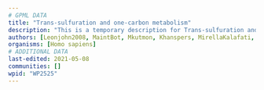```yaml
---
# GPML DATA
title: "Trans-sulfuration and one-carbon metabolism"
description: "This is a temporary description for Trans-sulfuration and one-carbon metabolism"
authors: [Leonjohn2008, MaintBot, Mkutmon, Khanspers, MirellaKalafati, Jessev1993, DeSl, Egonw, Eweitz]
organisms: [Homo sapiens]
# ADDITIONAL DATA
last-edited: 2021-05-08
communities: []
wpid: "WP2525"
---
```

